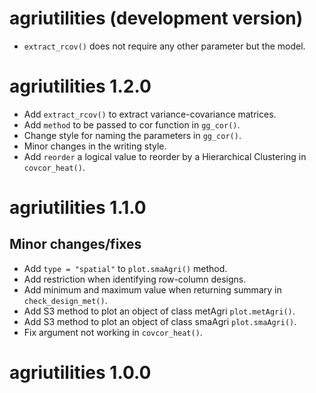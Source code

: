 # agriutilities (development version)

  * `extract_rcov()` does not require any other parameter but the model.

# agriutilities 1.2.0

  * Add `extract_rcov()` to extract variance-covariance matrices.
  * Add `method` to be passed to cor function in `gg_cor()`.
  * Change style for naming the parameters in `gg_cor()`.
  * Minor changes in the writing style.
  * Add `reorder` a logical value to reorder by a Hierarchical Clustering in `covcor_heat()`.

# agriutilities 1.1.0

## Minor changes/fixes

  * Add `type = "spatial"` to `plot.smaAgri()` method.
  * Add restriction when identifying row-column designs.
  * Add minimum and maximum value when returning summary in `check_design_met()`.
  * Add S3 method to plot an object of class metAgri `plot.metAgri()`.
  * Add S3 method to plot an object of class smaAgri `plot.smaAgri()`.
  * Fix argument not working in `covcor_heat()`.

# agriutilities 1.0.0

